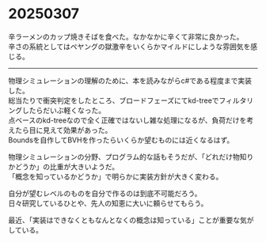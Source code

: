 # 20250307

辛ラーメンのカップ焼きそばを食べた。なかなかに辛くて非常に良かった。<br/>
辛さの系統としてはペヤングの獄激辛をいくらかマイルドにしような雰囲気を感じる。

---

物理シミュレーションの理解のために、本を読みながらc#である程度まで実装した。<br/>
総当たりで衝突判定をしたところ、ブロードフェーズにてkd-treeでフィルタリングしたらだいぶ軽くなった。<br/>
点ベースのkd-treeなので全く正確ではないし雑な処理になるが、負荷だけを考えたら目に見えて効果があった。<br/>
Boundsを自作してBVHを作ったらいくらか望むものには近くなるはず。

物理シミュレーションの分野、プログラム的な話もそうだが、「どれだけ物知りかどうか」の比重が大きいようだ。<br/>
「概念を知っているかどうか」で明らかに実装方針が大きく変わる。

自分が望むレベルのものを自分で作るのは到底不可能だろう。<br/>
日々研究しているひとや、先人の知恵に大いに頼らせてもらう。<br/>

最近、「実装はできなくともなんとなくの概念は知っている」ことが重要な気がしている。

